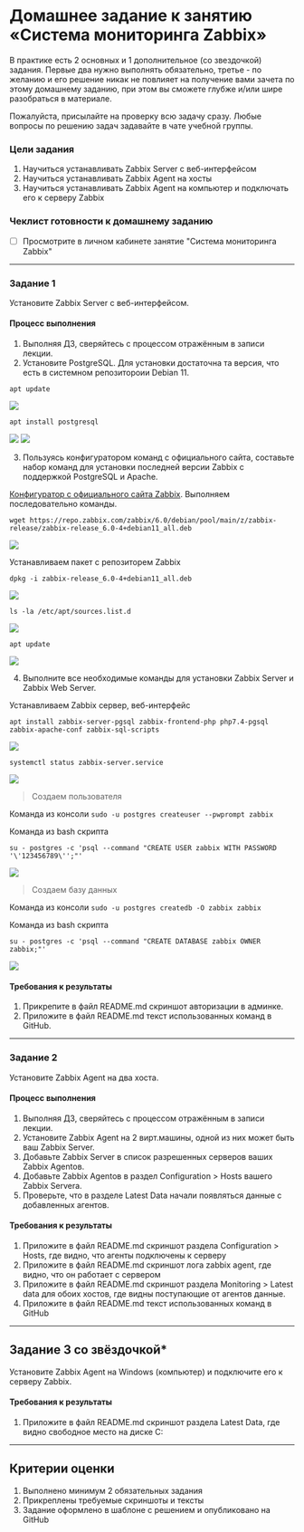 # Домашнее задание к занятию «Система мониторинга Zabbix»

В практике есть 2 основных и 1 дополнительное (со звездочкой) задания. Первые два нужно выполнять обязательно, третье - по желанию и его решение никак не повлияет на получение вами зачета по этому домашнему заданию, при этом вы сможете глубже и/или шире разобраться в материале. 

Пожалуйста, присылайте на проверку всю задачу сразу. Любые вопросы по решению задач задавайте в чате учебной группы.

### Цели задания
1. Научиться устанавливать Zabbix Server c веб-интерфейсом
2. Научиться устанавливать Zabbix Agent на хосты
3. Научиться устанавливать Zabbix Agent на компьютер и подключать его к серверу Zabbix 

### Чеклист готовности к домашнему заданию
- [ ] Просмотрите в личном кабинете занятие "Система мониторинга Zabbix" 

---

### Задание 1 

Установите Zabbix Server с веб-интерфейсом.

#### Процесс выполнения
1. Выполняя ДЗ, сверяйтесь с процессом отражённым в записи лекции.
2. Установите PostgreSQL. Для установки достаточна та версия, что есть в системном репозитороии Debian 11.

`apt update`

<img src = "img/hw02-001.png">

`apt install postgresql`

<img src = "img/hw02-002.png">

<img src = "img/hw02-003.png">

3. Пользуясь конфигуратором команд с официального сайта, составьте набор команд для установки последней версии Zabbix с поддержкой PostgreSQL и Apache.

[Конфигуратор с официального сайта Zabbix](https://www.zabbix.com/ru/download?zabbix=6.0&os_distribution=debian&os_version=11&components=server_frontend_agent&db=pgsql&ws=apache). Выполняем последовательно команды.

`wget https://repo.zabbix.com/zabbix/6.0/debian/pool/main/z/zabbix-release/zabbix-release_6.0-4+debian11_all.deb`

<img src = "img/hw02-004.png">

Устанавливаем пакет с репозиторем Zabbix

`dpkg -i zabbix-release_6.0-4+debian11_all.deb`

<img src = "img/hw02-005.png">

`ls -la /etc/apt/sources.list.d`

<img src = "img/hw02-006.png">

`apt update`

<img src = "img/hw02-007.png">

4. Выполните все необходимые команды для установки Zabbix Server и Zabbix Web Server.

Устанавливаем Zabbix сервер, веб-интерфейс

`apt install zabbix-server-pgsql zabbix-frontend-php php7.4-pgsql zabbix-apache-conf zabbix-sql-scripts`

<img src = "img/hw02-008.png">

`systemctl status zabbix-server.service`

<img src = "img/hw02-009.png">


> Создаем пользователя

Команда из консоли `sudo -u postgres createuser --pwprompt zabbix`

Команда из bash скрипта

`su - postgres -c 'psql --command "CREATE USER zabbix WITH PASSWORD '\'123456789\'';"'`

<img src = "img/hw02-010.png">

> Создаем базу данных

Команда из консоли `sudo -u postgres createdb -O zabbix zabbix`

Команда из bash скрипта

`su - postgres -c 'psql --command "CREATE DATABASE zabbix OWNER zabbix;"'`

<img src = "img/hw02-011.png">

#### Требования к результаты 
1. Прикрепите в файл README.md скриншот авторизации в админке.
2. Приложите в файл README.md текст использованных команд в GitHub.

---

### Задание 2 

Установите Zabbix Agent на два хоста.

#### Процесс выполнения
1. Выполняя ДЗ, сверяйтесь с процессом отражённым в записи лекции.
2. Установите Zabbix Agent на 2 вирт.машины, одной из них может быть ваш Zabbix Server.
3. Добавьте Zabbix Server в список разрешенных серверов ваших Zabbix Agentов.
4. Добавьте Zabbix Agentов в раздел Configuration > Hosts вашего Zabbix Servera.
5. Проверьте, что в разделе Latest Data начали появляться данные с добавленных агентов.

#### Требования к результаты 
1. Приложите в файл README.md скриншот раздела Configuration > Hosts, где видно, что агенты подключены к серверу
2. Приложите в файл README.md скриншот лога zabbix agent, где видно, что он работает с сервером
3. Приложите в файл README.md скриншот раздела Monitoring > Latest data для обоих хостов, где видны поступающие от агентов данные.
4. Приложите в файл README.md текст использованных команд в GitHub

---
## Задание 3 со звёздочкой*
Установите Zabbix Agent на Windows (компьютер) и подключите его к серверу Zabbix.

#### Требования к результаты 
1. Приложите в файл README.md скриншот раздела Latest Data, где видно свободное место на диске C:
--- 

## Критерии оценки

1. Выполнено минимум 2 обязательных задания
2. Прикреплены требуемые скриншоты и тексты 
3. Задание оформлено в шаблоне с решением и опубликовано на GitHub


